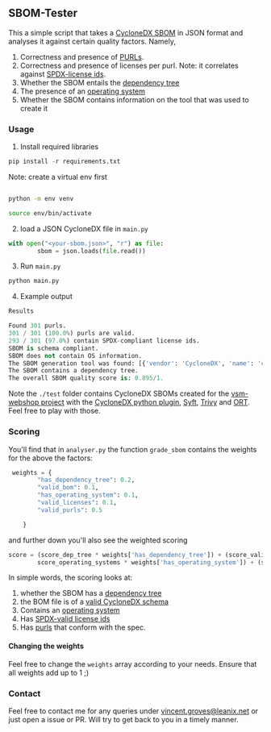 ## SBOM-Tester

This a simple script that takes a [CycloneDX SBOM](https://cyclonedx.org/) in JSON format and analyses it against certain quality factors. Namely,
1. Correctness and presence of [PURLs](https://github.com/package-url/purl-spec).
2. Correctness and presence of licenses per purl. Note: it correlates against [SPDX-license ids](https://github.com/spdx/license-list-data).
3. Whether the SBOM entails the [dependency tree](https://cyclonedx.org/docs/1.4/json/#dependencies)
4. The presence of an [operating system](https://cyclonedx.org/docs/1.4/json/#components_items_type)
5. Whether the SBOM contains information on the tool that was used to create it


### Usage

1. Install required libraries
```python
pip install -r requirements.txt
```

Note: create a virtual env first
```bash

python -m env venv

source env/bin/activate

```

2. load a JSON CycloneDX file in `main.py`

```python
with open("<your-sbom.json>", "r") as file:
        sbom = json.loads(file.read())

```


3. Run `main.py`
```bash
python main.py
```

4. Example output
```python
Results 

Found 301 purls.
301 / 301 (100.0%) purls are valid.
293 / 301 (97.0%) contain SPDX-compliant license ids.
SBOM is schema compliant.
SBOM does not contain OS information.
The SBOM generation tool was found: [{'vendor': 'CycloneDX', 'name': 'cyclonedx-gradle-plugin', 'version': '1.7.3'}].
The SBOM contains a dependency tree.
The overall SBOM quality score is: 0.895/1.

```

Note the `./test` folder contains CycloneDX SBOMs created for the [vsm-webshop project](https://github.com/leanix-public/vsm-webshop-demo) with the [CycloneDX python plugin](https://github.com/CycloneDX/cyclonedx-python), [Syft](https://github.com/anchore/syft), [Trivy](https://github.com/aquasecurity/trivy) and [ORT](https://github.com/oss-review-toolkit/ort). Feel free to play with those.

### Scoring 

You'll find that in `analyser.py` the function `grade_sbom` contains the weights for the above the factors:
```python
 weights = {
        "has_dependency_tree": 0.2,
        "valid_bom": 0.1,
        "has_operating_system": 0.1,
        "valid_licenses": 0.1,
        "valid_purls": 0.5

    }

```

and further down you'll also see the weighted scoring
```python
score = (score_dep_tree * weights['has_dependency_tree']) + (score_valid_bom * weights['valid_bom']) + (
        score_operating_systems * weights['has_operating_system']) + (score_licenses * weights['valid_licenses']) + (score_purls * weights['valid_purls'])
```

In simple words, the scoring looks at:
1. whether the SBOM has a [dependency tree](https://cyclonedx.org/docs/1.4/json/#dependencies)
2. the BOM file is of a [valid CycloneDX schema](https://cyclonedx.org/docs/1.4/json/)
3. Contains an [operating system](https://cyclonedx.org/docs/1.4/json/#components_items_type)
4. Has [SPDX-valid license ids](https://github.com/spdx/license-list-data)
5. Has [purls](https://github.com/package-url/purl-spec) that conform with the spec.

#### Changing the weights
Feel free to change the `weights` array according to your needs. Ensure that all weights add up to 1 ;) 

### Contact
Feel free to contact me for any queries under vincent.groves@leanix.net or just open a issue or PR. Will try to get back to you in a timely manner.
